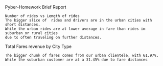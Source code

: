 Pyber-Homework 
Brief Report


    Number of rides vs Length of rides
    The bigger slice of  rides and drivers are in the urban cities with short distances. 
    While the urban rides are at lower average in fare than rides in suburban or rural cities
    due to often traveling on further distances.

Total Fares revenue by City Type

    The bigger chunk of fares comes from our urban clientele, with 61.97%. 
    While the suburban customer are at a 31.45% due to fare distances

